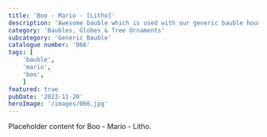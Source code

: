 ```yaml
---
title: 'Boo - Mario - [Litho]'
description: 'Awesome bauble which is used with our generic bauble housing. Boo the ghost from the popular Mario franchise on one side and a Mario litho window on the other.'
category: 'Baubles, Globes & Tree Ornaments'
subcategory: 'Generic Bauble'
catalogue number: '066'
tags: [
    'bauble', 
    'mario',
    'boo', 
    ]
featured: true
pubDate: '2023-11-20'
heroImage: '/images/066.jpg'
---
```


Placeholder content for Boo - Mario - Litho.
